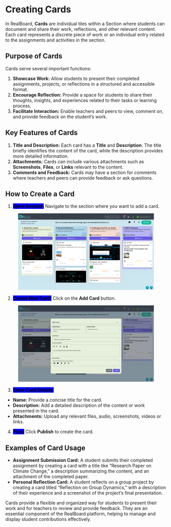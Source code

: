# Creating Cards

In RealBoard, **Cards** are individual tiles within a Section where students can document and share their work, reflections, and other relevant content. Each card represents a discrete piece of work or an individual entry related to the assignments and activities in the section.

## Purpose of Cards

Cards serve several important functions:

1. **Showcase Work:** Allow students to present their completed assignments, projects, or reflections in a structured and accessible format.
2. **Encourage Reflection:** Provide a space for students to share their thoughts, insights, and experiences related to their tasks or learning process.
3. **Facilitate Interaction:** Enable teachers and peers to view, comment on, and provide feedback on the student’s work.

## Key Features of Cards

1. **Title and Description:** Each card has a **Title** and **Description**. The title briefly identifies the content of the card, while the description provides more detailed information.
2. **Attachments:** Cards can include various attachments such as **Screenshots**, **Files**, or **Links** relevant to the content.
3. **Comments and Feedback:** Cards may have a section for comments where teachers and peers can provide feedback or ask questions.

## How to Create a Card

1. <mark style="background-color:blue;">**Open Section:**</mark> Navigate to the section where you want to add a card.

<figure><img src="../.gitbook/assets/Screenshot 2024-09-03 151820 (1).png" alt=""><figcaption></figcaption></figure>

2. <mark style="background-color:blue;">**Create New Card:**</mark> Click on the **Add Card** button.

<figure><img src="../.gitbook/assets/Screenshot 2024-09-03 152103.png" alt=""><figcaption></figcaption></figure>

3. <mark style="background-color:blue;">**Enter Card Details:**</mark>

* **Name:** Provide a concise title for the card.
* **Description:** Add a detailed description of the content or work presented in the card.
* **Attachments:** Upload any relevant files, audio, screenshots, videos or links.

4. <mark style="background-color:blue;">**Post:**</mark> Click **Publish** to create the card.



## Examples of Card Usage

* **Assignment Submission Card:** A student submits their completed assignment by creating a card with a title like “Research Paper on Climate Change,” a description summarizing the content, and an attachment of the completed paper.
* **Personal Reflection Card:** A student reflects on a group project by creating a card titled “Reflection on Group Dynamics,” with a description of their experience and a screenshot of the project’s final presentation.

Cards provide a flexible and organized way for students to present their work and for teachers to review and provide feedback. They are an essential component of the RealBoard platform, helping to manage and display student contributions effectively.
